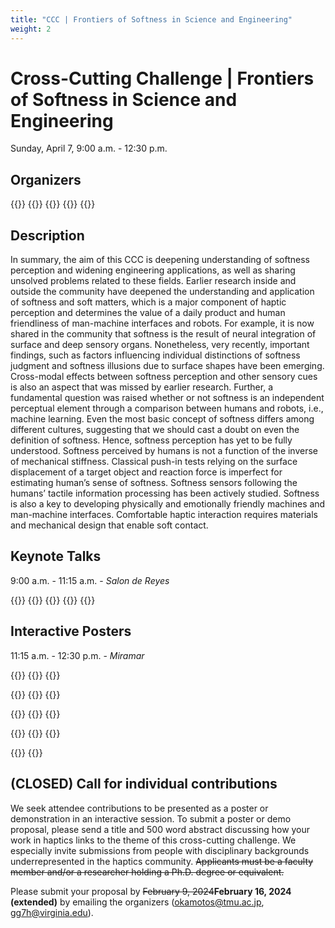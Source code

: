 ```yaml
---
title: "CCC | Frontiers of Softness in Science and Engineering"
weight: 2
---
```

# Cross-Cutting Challenge | Frontiers of Softness in Science and Engineering
Sunday, April 7, 9:00 a.m. - 12:30 p.m.

## Organizers

{{<organizerFlex>}}
  {{<cccOrganizer imFile="/img/hs2024_CCC-Okamoto.jpg" imWidth="100%" name="Shogo Okamoto" affiliation="Tokyo Metropolitan University">}}
  {{<cccOrganizer imFile="/img/hs2024_CCC-Gerling.jpg" imWidth="100%" name="Gregory J. Gerling" affiliation="University of Virginia">}}
{{</organizerFlex>}}
{{<simpleLineBreak>}}


## Description

In summary, the aim of this CCC is deepening understanding of softness perception and widening engineering applications, as well as sharing unsolved problems related to these fields. Earlier research inside and outside the community have deepened the understanding and application of softness and soft matters, which is a major component of haptic perception and determines the value of a daily product and human friendliness of man-machine interfaces and robots. For example, it is now shared in the community that softness is the result of neural integration of surface and deep sensory organs. Nonetheless, very recently, important findings, such as factors influencing individual distinctions of softness judgment and softness illusions due to surface shapes have been emerging. Cross-modal effects between softness perception and other sensory cues is also an aspect that was missed by earlier research. Further, a fundamental question was raised whether or not softness is an independent perceptual element through a comparison between humans and robots, i.e., machine learning. Even the most basic concept of softness differs among different cultures, suggesting that we should cast a doubt on even the definition of softness. Hence, softness perception has yet to be fully understood. Softness perceived by humans is not a function of the inverse of mechanical stiffness. Classical push-in tests relying on the surface displacement of a target object and reaction force is imperfect for estimating human’s sense of softness. Softness sensors following the humans’ tactile information processing has been actively studied. Softness is also a key to developing physically and emotionally friendly machines and man-machine interfaces. Comfortable haptic interaction requires materials and mechanical design that enable soft contact.

## Keynote Talks

9:00 a.m. - 11:15 a.m. - *Salon de Reyes*

{{<cccPresenter imFile="/img/hs2024_CCC-Gerling.jpg" name="Gregory Gerling" affiliation="University of Virginia" title="Deciphering Physical Cues and Dimensions that Underlie Our Tactile Sense of Compliance">}}
{{<cccPresenter imFile="/img/hs2024_CCC-Okamura.jpg" name="Allison Okamura" affiliation="Stanford University" title="Mechanisms for Distributed Softness Wearable Haptics">}}
{{<cccPresenter imFile="/img/hs2024_CCC-Carpi.jpg" name="Federico Carpi" affiliation="University of Florence" title="Wearable Pneumatic Tactile Display of Softness for Virtual Reality">}}
{{<cccPresenter imFile="/img/hs2024_CCC-Birznieks.jpg" name="Ingvars Birznieks" affiliation="UNSW Sydney" title="Soft Touch Helps Movement">}}
{{<cccPresenter imFile="/img/hs2024_CCC-Okamoto.jpg" name="Shogo Okamoto" affiliation="Tokyo Metropolitan University" title="Softness Illusion to Re-Think the Perceptual Mechanisms">}}


## Interactive Posters

11:15 a.m. - 12:30 p.m. - *Miramar*

{{<cccPresenter imFile="/img/hs2024_CCC-Gerling.jpg" name="Gregory Gerling" affiliation="University of Virginia" title="Deciphering Physical Cues and Dimensions that Underlie Our Tactile Sense of Compliance">}}
{{<cccPresenter imFile="/img/hs2024_CCC-Okamura.jpg" name="Allison Okamura" affiliation="Stanford University" title="Mechanisms for Distributed Softness Wearable Haptics">}}
{{<cccPresenter imFile="/img/hs2024_CCC-Okamoto.jpg" name="Shogo Okamoto" affiliation="Tokyo Metropolitan University" title="Softness illusion to re-think the perceptual mechanisms">}}

{{<cccPresenter imFile="/img/hs2024_CCC-Dhong.jpg" name="Charles Dhong" affiliation="University of Delaware" title="The Role of Indentation Depth and Contact Area on the Perception of Softness">}}
{{<cccPresenter imFile="/img/hs2024_CCC-Kyung.jpg" name="Ki-Uk Kyung" affiliation="KAIST" title="Enhancing Soft Actuators Sufficiently to Deliver Effective Haptic Stimuli">}}
{{<cccPresenter imFile="/img/hs2024_CCC-Vardar.jpg" name="Yasemin Vardar" affiliation="Delft Univresity of Technology" title="The Role of Softness in Material Perception and Rendering Material Softness in Digital Environments">}}

{{<cccPresenter imFile="/img/hs2024_CCC-Kajimoto.jpg" name="Hiroyuki Kajimoto" affiliation="University Electro-communication" title="Softness Presentation by Electro-Tactile Stimulation and Force Feedback">}}
{{<cccPresenter imFile="/img/hs2024_CCC-Konyo.jpg" name="Masahi Konyo" affiliation="Tohoku University" title="Representing Softness Based on the Contact Distribution Using a High-Resolution Suction Tactile Display">}}
{{<cccPresenter imFile="/img/hs2024_CCC-Brown.jpg" name="Joshua Brown" affiliation="Imperial College London" title="Using Particle Jamming to Create Soft Haptic Interfaces for Medical Simulation">}}

{{<cccPresenter imFile="/img/hs2024_CCC-Jeon.jpg" name="Seokhee Jeon" affiliation="Kyung Hee University" title="Realistic Haptic Rendering of Softness: Realtime FEM Simulation of Hyper-Elastic Deformation and Soft Actuators for Stiffness Display">}}
{{<cccPresenter imFile="/img/hs2024_CCC-Bianchi.jpg" name="Matteo Bianchi" affiliation="University of Pisa" title="Human-Inspired Softness Perception for Artificial Tactile Sensing and Tactile Augmented Reality">}}
{{<cccPresenter imFile="/img/hs2024_CCC-Maclean.jpg" name="Karon Maclean" affiliation="University of British Columbia" title="The Role of Softness in Touchable Comfort Objects, from a Diversity of Toucher Perspectives">}}

{{<cccPresenter imFile="/img/hs2024_CCC-Devecioglu.png" name="Ismail Devecioglu" affiliation="UNSW & Tekirdag Namık Kemal University" title="The Passive Mechanical Behavior of Human Fingertip Soft Tissue Can Alter Manipulative Force Balance Depending on Friction Level at the Skin-Object Interface">}}
{{<cccPresenter imFile="/img/hs2024_CCC-Jones.png" name="Lynette Jones" affiliation="MIT" title="Perceiving Wetness: A Synthesized Experience">}}

## (CLOSED) Call for individual contributions

We seek attendee contributions to be presented as a poster or demonstration in an interactive session. To submit a poster or demo proposal, please send a title and 500 word abstract discussing how your work in haptics links to the theme of this cross-cutting challenge. We especially invite submissions from people with disciplinary backgrounds underrepresented in the haptics community. ~~Applicants must be a faculty member and/or a researcher holding a Ph.D. degree or equivalent.~~

Please submit your proposal by ~~February 9, 2024~~**February 16, 2024 (extended)** by emailing the organizers ([okamotos@tmu.ac.jp](mailto:okamotos@tmu.ac.jp), [gg7h@virginia.edu](mailto:gg7h@virginia.edu)).
